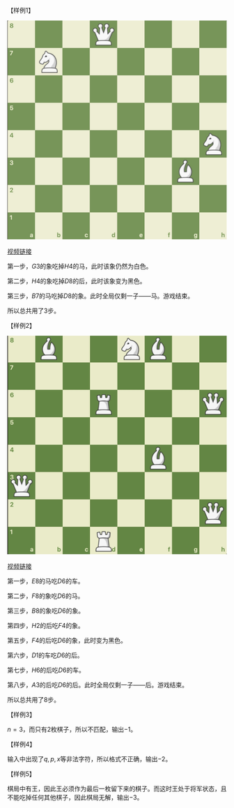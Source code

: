 【样例$1$】

![](solo-1.jpg)

[视频链接](https://shenyouran.github.io/projects/chess/U107774/solo-1.mp4)

第一步，$G3$的象吃掉$H4$的马，此时该象仍然为白色。

第二步，$H4$的象吃掉$D8$的后，此时该象变为黑色。

第三步，$B7$的马吃掉$D8$的象。此时全局仅剩一子——马。游戏结束。

所以总共用了$3$步。

【样例$2$】

![样例图片](solo-2.jpg)

[视频链接](https://shenyouran.github.io/projects/chess/U107774/solo-2.mp4)

第一步，$E8$的马吃$D6$的车。

第二步，$F8$的象吃$D6$的马。

第三步，$B8$的象吃$D6$的象。

第四步，$H2$的后吃$F4$的象。

第五步，$F4$的后吃$D6$的象，此时变为黑色。

第六步，$D1$的车吃$D6$的后。

第七步，$H6$的后吃$D6$的车。

第八步，$A3$的后吃$D6$的后。此时全局仅剩一子——后。游戏结束。

所以总共用了$8$步。

【样例$3$】

$n=3$，而只有$2$枚棋子，所以不匹配，输出$-1$。

【样例$4$】

输入中出现了$q,p,x$等非法字符，所以格式不正确，输出$-2$。

【样例$5$】

棋局中有王，因此王必须作为最后一枚留下来的棋子。而这时王处于将军状态，且不能吃掉任何其他棋子，因此棋局无解，输出$-3$。